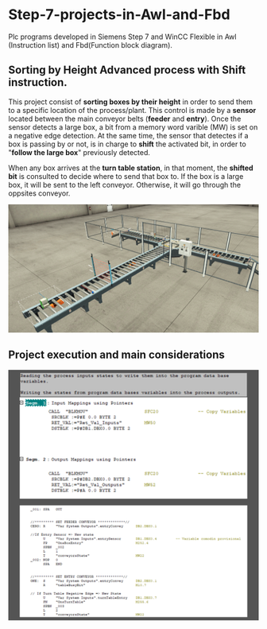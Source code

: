 # Step-7-projects-in-Awl-and-Fbd
Plc programs developed in Siemens Step 7 and WinCC Flexible in Awl (Instruction list) and Fbd(Function block diagram).
## Sorting by Height Advanced process with Shift instruction.
This project consist of **sorting boxes by their height** in order to send them to a specific location of the process/plant. This control is made by a **sensor** located between the main conveyor belts (**feeder** and **entry**).
Once the sensor detects a large box, a bit from a memory word varible (MW) is set on a negative edge detection. At the same time, the sensor that detectes if a box is passing by or not, is in charge to 
**shift** the activated bit, in order to "**follow the large box**" previously detected. 

When any box arrives at the **turn table station**, in that moment, the **shifted bit** is consulted to decide where to send that box to. If the box is a large box, it will be sent to the left conveyor. Otherwise, it will go through the oppsites conveyor.


![](SortingByHeight/img/sortingPlant.png)
## Project execution and main considerations

<img src="SortingByHeight/img/ProgramExample.png" width="600" align="right">


